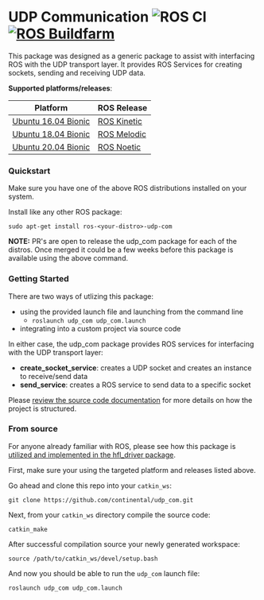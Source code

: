 # UDP Communication ![ROS CI](https://github.com/continental/udp_com/workflows/ROS%20CI/badge.svg) [![ROS Buildfarm](http://build.ros.org/buildStatus/icon?job=Kdev__udp_com__ubuntu_xenial_amd64&build=9)](http://build.ros.org/view/Kdev/job/Kdev__udp_com__ubuntu_xenial_amd64/9/)
This package was designed as a generic package to assist with interfacing ROS with the UDP transport layer. It provides ROS Services for creating sockets, sending and receiving UDP data.

**Supported platforms/releases**:

| Platform                                                   | ROS Release                                                    |
| ---------------------------------------------------------- | -------------------------------------------------------------- |
| [Ubuntu 16.04 Bionic](https://releases.ubuntu.com/16.04.4/) | [ROS Kinetic](https://wiki.ros.org/kinetic/Installation/Ubuntu) |
| [Ubuntu 18.04 Bionic](https://releases.ubuntu.com/18.04/) | [ROS Melodic](https://wiki.ros.org/melodic/Installation/Ubuntu) |
| [Ubuntu 20.04 Bionic](https://releases.ubuntu.com/20.04/) | [ROS Noetic](https://wiki.ros.org/noetic/Installation/Ubuntu) |


### Quickstart

Make sure you have one of the above ROS distributions installed on your system.

Install like any other ROS package:
```
sudo apt-get install ros-<your-distro>-udp-com
```
**NOTE:** PR's are open to release the udp_com package for each of the distros. Once merged it could be a few weeks before this package is available using the above command.

### Getting Started
There are two ways of utlizing this package:
- using the provided launch file and launching from the command line
  * ```roslaunch udp_com udp_com.launch```
- integrating into a custom project via source code

In either case, the udp_com package provides ROS services for interfacing with the UDP transport layer:
- **create_socket_service**: creates a UDP socket and creates an instance to receive/send data
- **send_service**: creates a ROS service to send data to a specific socket

Please [review the source code documentation](https://continental.github.io/udp_com/html/index.html) for more details on how the project is structured.

### From source
For anyone already familiar with ROS, please see how this package is [utilized and implemented in the hfl_driver package](https://github.com/continental/hfl_driver.git).

First, make sure your using the targeted platform and releases listed above.

Go ahead and clone this repo into your `catkin_ws`:
```
git clone https://github.com/continental/udp_com.git
```

Next, from your `catkin_ws` directory compile the source code:
```
catkin_make
```

After successful compilation source your newly generated workspace:
```
source /path/to/catkin_ws/devel/setup.bash
```

And now you should be able to run the `udp_com` launch file:
```
roslaunch udp_com udp_com.launch
```

